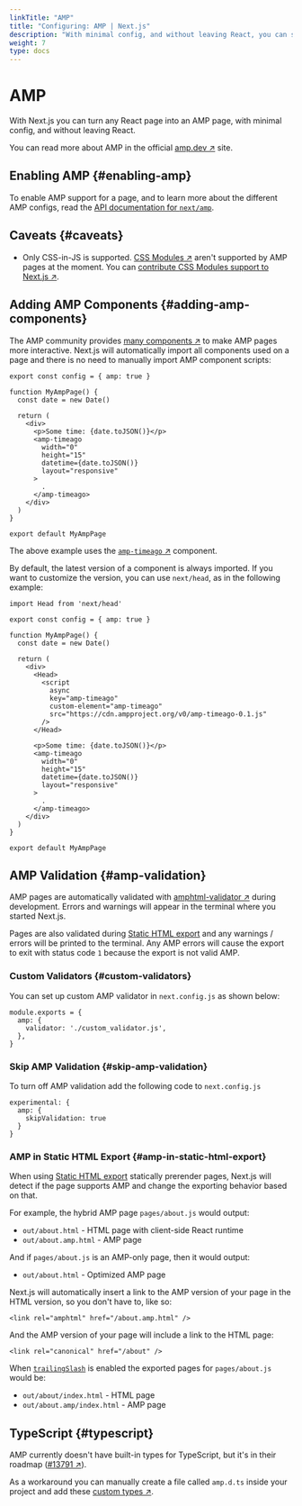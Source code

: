 ```yaml
---
linkTitle: "AMP"
title: "Configuring: AMP | Next.js"
description: "With minimal config, and without leaving React, you can start adding AMP and improve the performance and speed of your pages."
weight: 7
type: docs
---
```


# AMP

With Next.js you can turn any React page into an AMP page, with minimal config, and without leaving React.

You can read more about AMP in the official [amp.dev ↗](https://amp.dev/) site.

## Enabling AMP {#enabling-amp}

To enable AMP support for a page, and to learn more about the different AMP configs, read the [API documentation for `next/amp`](/nextjs/13.5/using-pages-router/building-your-application/configuring/amp).

## Caveats {#caveats}

- Only CSS-in-JS is supported. [CSS Modules ↗](https://nextjs.org/docs/pages/building-your-application/styling.html) aren't supported by AMP pages at the moment. You can [contribute CSS Modules support to Next.js ↗](https://github.com/vercel/next.js/issues/10549).

## Adding AMP Components {#adding-amp-components}

The AMP community provides [many components ↗](https://amp.dev/documentation/components/) to make AMP pages more interactive. Next.js will automatically import all components used on a page and there is no need to manually import AMP component scripts:

```
export const config = { amp: true }
 
function MyAmpPage() {
  const date = new Date()
 
  return (
    <div>
      <p>Some time: {date.toJSON()}</p>
      <amp-timeago
        width="0"
        height="15"
        datetime={date.toJSON()}
        layout="responsive"
      >
        .
      </amp-timeago>
    </div>
  )
}
 
export default MyAmpPage
```

The above example uses the [`amp-timeago` ↗](https://amp.dev/documentation/components/amp-timeago/?format=websites) component.

By default, the latest version of a component is always imported. If you want to customize the version, you can use `next/head`, as in the following example:

```
import Head from 'next/head'
 
export const config = { amp: true }
 
function MyAmpPage() {
  const date = new Date()
 
  return (
    <div>
      <Head>
        <script
          async
          key="amp-timeago"
          custom-element="amp-timeago"
          src="https://cdn.ampproject.org/v0/amp-timeago-0.1.js"
        />
      </Head>
 
      <p>Some time: {date.toJSON()}</p>
      <amp-timeago
        width="0"
        height="15"
        datetime={date.toJSON()}
        layout="responsive"
      >
        .
      </amp-timeago>
    </div>
  )
}
 
export default MyAmpPage
```

## AMP Validation {#amp-validation}

AMP pages are automatically validated with [amphtml-validator ↗](https://www.npmjs.com/package/amphtml-validator) during development. Errors and warnings will appear in the terminal where you started Next.js.

Pages are also validated during [Static HTML export](/nextjs/13.5/using-pages-router/building-your-application/deploying/static-exports) and any warnings / errors will be printed to the terminal. Any AMP errors will cause the export to exit with status code `1` because the export is not valid AMP.

### Custom Validators {#custom-validators}

You can set up custom AMP validator in `next.config.js` as shown below:

```
module.exports = {
  amp: {
    validator: './custom_validator.js',
  },
}
```

### Skip AMP Validation {#skip-amp-validation}

To turn off AMP validation add the following code to `next.config.js`

```
experimental: {
  amp: {
    skipValidation: true
  }
}
```

### AMP in Static HTML Export {#amp-in-static-html-export}

When using [Static HTML export](/nextjs/13.5/using-pages-router/building-your-application/deploying/static-exports) statically prerender pages, Next.js will detect if the page supports AMP and change the exporting behavior based on that.

For example, the hybrid AMP page `pages/about.js` would output:

- `out/about.html` - HTML page with client-side React runtime
- `out/about.amp.html` - AMP page

And if `pages/about.js` is an AMP-only page, then it would output:

- `out/about.html` - Optimized AMP page

Next.js will automatically insert a link to the AMP version of your page in the HTML version, so you don't have to, like so:

```
<link rel="amphtml" href="/about.amp.html" />
```

And the AMP version of your page will include a link to the HTML page:

```
<link rel="canonical" href="/about" />
```

When [`trailingSlash`](/nextjs/13.5/using-pages-router/api-reference/next-config-js-options/trailingSlash) is enabled the exported pages for `pages/about.js` would be:

- `out/about/index.html` - HTML page
- `out/about.amp/index.html` - AMP page

## TypeScript {#typescript}

AMP currently doesn't have built-in types for TypeScript, but it's in their roadmap ([#13791 ↗](https://github.com/ampproject/amphtml/issues/13791)).

As a workaround you can manually create a file called `amp.d.ts` inside your project and add these [custom types ↗](https://stackoverflow.com/a/50601125).
